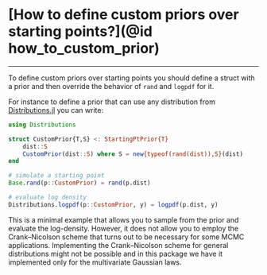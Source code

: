 # [How to define custom priors over starting points?](@id how_to_custom_prior)
***
To define custom priors over starting points you should define a struct with a prior and then override the behavior of `rand` and `logpdf` for it.

For instance to define a prior that can use any distribution from [Distributions.jl](https://github.com/JuliaStats/Distributions.jl) you can write:

```julia
using Distributions

struct CustomPrior{T,S} <: StartingPtPrior{T}
    dist::S
    CustomPrior(dist::S) where S = new{typeof(rand(dist)),S}(dist)
end

# simulate a starting point
Base.rand(p::CustomPrior) = rand(p.dist)

# evaluate log density
Distributions.logpdf(p::CustomPrior, y) = logpdf(p.dist, y)
```

This is a minimal example that allows you to sample from the prior and evaluate the log-density. However, it does not allow you to employ the Crank–Nicolson scheme that turns out to be necessary for some MCMC applications. Implementing the Crank–Nicolson scheme for general distributions might not be possible and in this package we have it implemented only for the multivariate Gaussian laws.
